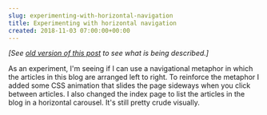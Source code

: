```yaml
---  
slug: experimenting-with-horizontal-navigation
title: Experimenting with horizontal navigation
created: 2018-11-03 07:00:00+00:00
---  
```

*[See [old version of this post][5] to see what is being described.]*

As an experiment, I'm seeing if I can use a navigational metaphor in which the articles in this blog are arranged left to right.  To reinforce the metaphor I added some CSS animation that slides the page sideways when you click between articles. I also changed the index page to list the articles in the blog in a horizontal carousel.  It's still pretty crude visually.

[5]: /old/2018-11-03.html
